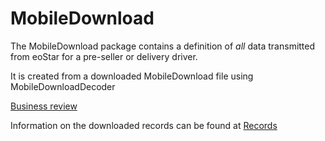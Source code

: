 # MobileDownload

The MobileDownload package contains a definition of *all* data transmitted from eoStar for a pre-seller or delivery driver.

It is created from a downloaded MobileDownload file using MobileDownloadDecoder

[Business review](https://www.dropbox.com/preview/Screenshots/Screen%20Shot%202021-05-09%20at%206.36.37%20AM.png)

Information on the downloaded records can be found at [Records](Docs/Records.md)


